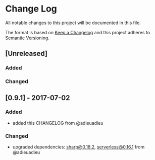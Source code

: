 # Change Log
All notable changes to this project will be documented in this file.

The format is based on [Keep a Changelog](http://keepachangelog.com/)
and this project adheres to [Semantic Versioning](http://semver.org/).


## [Unreleased]
### Added

### Changed


## [0.9.1] - 2017-07-02
### Added
- added this CHANGELOG from @adieuadieu

### Changed
- upgraded dependencies: sharp@0.18.2, serverless@0.16.1 from @adieuadieu
